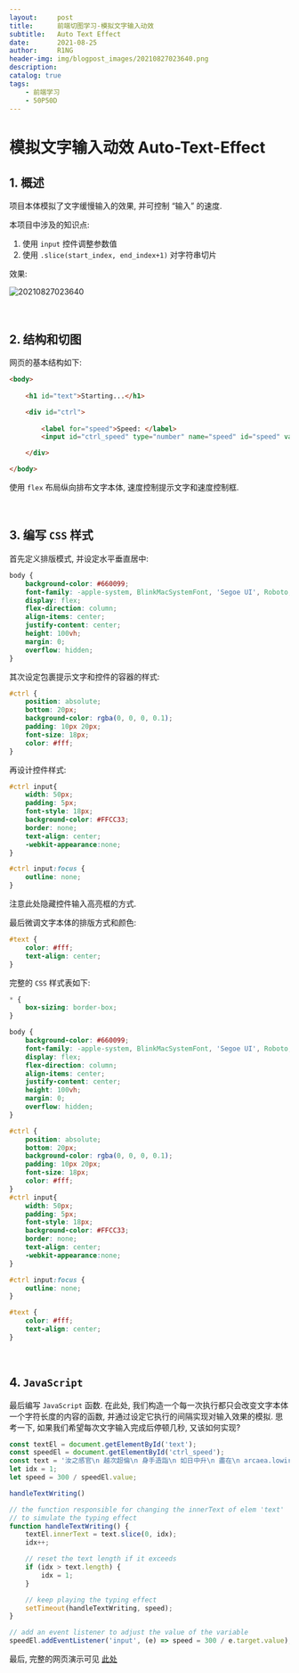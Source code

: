 ```yaml
---
layout:     post
title:      前端切图学习-模拟文字输入动效
subtitle:   Auto Text Effect
date:       2021-08-25
author:     R1NG
header-img: img/blogpost_images/20210827023640.png
description: 
catalog: true
tags:
    - 前端学习
    - 50P50D
---
```


# 模拟文字输入动效 Auto-Text-Effect

## 1. 概述

项目本体模拟了文字缓慢输入的效果, 并可控制 “输入” 的速度.

本项目中涉及的知识点:

1. 使用 `input` 控件调整参数值
2. 使用 `.slice(start_index, end_index+1)` 对字符串切片

效果:

![20210827023640](https://cdn.jsdelivr.net/gh/KirisameMarisaa/KirisameMarisaa.github.io/img/blogpost_images/20210827023640.png)

<br>

## 2. 结构和切图

网页的基本结构如下:

~~~html
<body>
    
    <h1 id="text">Starting...</h1>

    <div id="ctrl">
        
        <label for="speed">Speed: </label>
        <input id="ctrl_speed" type="number" name="speed" id="speed" value="1" min="1" max="10" step="1">

    </div>

</body>
~~~

使用 `flex` 布局纵向排布文字本体, 速度控制提示文字和速度控制框.

<br>

## 3. 编写 `CSS` 样式

首先定义排版模式, 并设定水平垂直居中: 

~~~css
body {
    background-color: #660099;
    font-family: -apple-system, BlinkMacSystemFont, 'Segoe UI', Roboto, Oxygen, Ubuntu, Cantarell, 'Open Sans', 'Helvetica Neue', sans-serif;
    display: flex;
    flex-direction: column;
    align-items: center;
    justify-content: center;
    height: 100vh;
    margin: 0;
    overflow: hidden;
}
~~~

其次设定包裹提示文字和控件的容器的样式:

~~~css
#ctrl {
    position: absolute;
    bottom: 20px;
    background-color: rgba(0, 0, 0, 0.1);
    padding: 10px 20px;
    font-size: 18px;
    color: #fff;
}
~~~


再设计控件样式:

~~~css
#ctrl input{
    width: 50px;
    padding: 5px;
    font-style: 18px;
    background-color: #FFCC33;
    border: none;
    text-align: center;
    -webkit-appearance:none;
}

#ctrl input:focus {
    outline: none;
}
~~~

注意此处隐藏控件输入高亮框的方式.

最后微调文字本体的排版方式和颜色:

~~~css
#text {
    color: #fff;
    text-align: center;
}
~~~


完整的 `CSS` 样式表如下: 

~~~css
* {
    box-sizing: border-box;
}

body {
    background-color: #660099;
    font-family: -apple-system, BlinkMacSystemFont, 'Segoe UI', Roboto, Oxygen, Ubuntu, Cantarell, 'Open Sans', 'Helvetica Neue', sans-serif;
    display: flex;
    flex-direction: column;
    align-items: center;
    justify-content: center;
    height: 100vh;
    margin: 0;
    overflow: hidden;
}

#ctrl {
    position: absolute;
    bottom: 20px;
    background-color: rgba(0, 0, 0, 0.1);
    padding: 10px 20px;
    font-size: 18px;
    color: #fff;
}
#ctrl input{
    width: 50px;
    padding: 5px;
    font-style: 18px;
    background-color: #FFCC33;
    border: none;
    text-align: center;
    -webkit-appearance:none;
}

#ctrl input:focus {
    outline: none;
}

#text {
    color: #fff;
    text-align: center;
}
~~~

<br>

## 4. `JavaScript`

最后编写 `JavaScript` 函数. 在此处, 我们构造一个每一次执行都只会改变文字本体一个字符长度的内容的函数, 并通过设定它执行的间隔实现对输入效果的模拟. 思考一下, 如果我们希望每次文字输入完成后停顿几秒, 又该如何实现?

~~~javascript
const textEl = document.getElementById('text');
const speedEl = document.getElementById('ctrl_speed');
const text = '汝之感官\n 越次超倫\n 身手造詣\n 如日中升\n 盡在\n arcaea.lowiro.com\n';
let idx = 1;
let speed = 300 / speedEl.value;

handleTextWriting()

// the function responsible for changing the innerText of elem 'text'
// to simulate the typing effect
function handleTextWriting() {
    textEl.innerText = text.slice(0, idx);
    idx++;

    // reset the text length if it exceeds
    if (idx > text.length) {
        idx = 1;
    }

    // keep playing the typing effect
    setTimeout(handleTextWriting, speed);
}

// add an event listener to adjust the value of the variable
speedEl.addEventListener('input', (e) => speed = 300 / e.target.value);
~~~

最后, 完整的网页演示可见 [此处](../../../../../projects/50P50D/auto-text-effect/index.html)